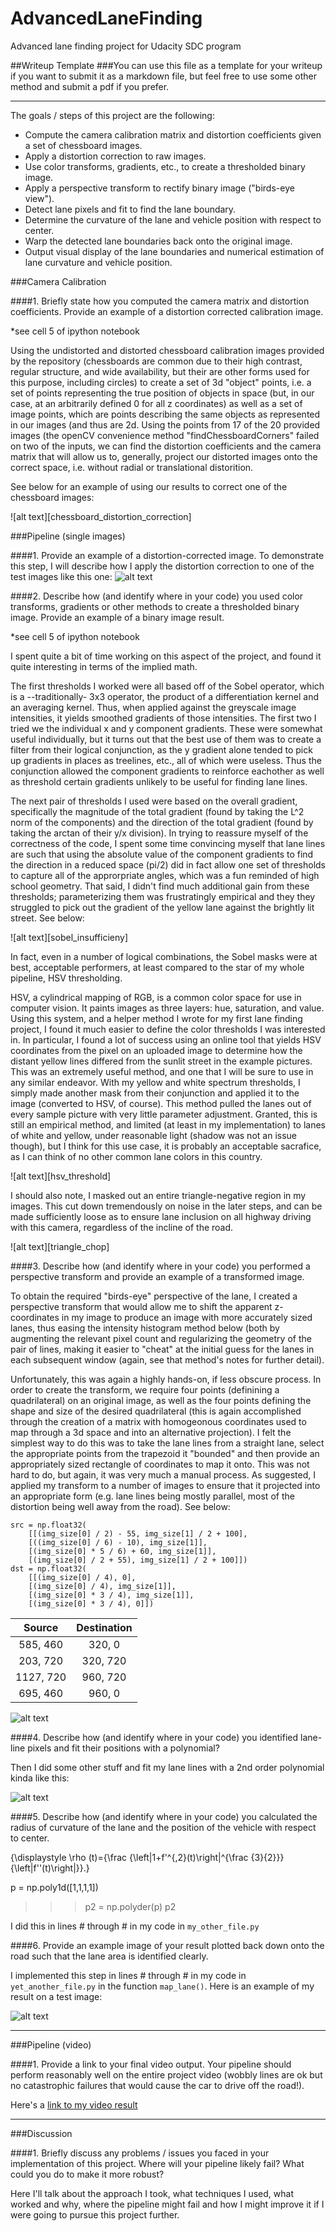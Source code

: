 # AdvancedLaneFinding
Advanced lane finding project for Udacity SDC program


##Writeup Template
###You can use this file as a template for your writeup if you want to submit it as a markdown file, but feel free to use some other method and submit a pdf if you prefer.

---
The goals / steps of this project are the following:

* Compute the camera calibration matrix and distortion coefficients given a set of chessboard images.
* Apply a distortion correction to raw images.
* Use color transforms, gradients, etc., to create a thresholded binary image.
* Apply a perspective transform to rectify binary image ("birds-eye view").
* Detect lane pixels and fit to find the lane boundary.
* Determine the curvature of the lane and vehicle position with respect to center.
* Warp the detected lane boundaries back onto the original image.
* Output visual display of the lane boundaries and numerical estimation of lane curvature and vehicle position.

[//]: # (Image References)

[image1]: ./examples/undistort_output.png "Undistorted"
[image2]: ./test_images/test1.jpg "Road Transformed"
[image3]: ./examples/binary_combo_example.jpg "Binary Example"
[image4]: ./examples/warped_straight_lines.jpg "Warp Example"
[image5]: ./examples/color_fit_lines.jpg "Fit Visual"
[image6]: ./examples/example_output.jpg "Output"
[video1]: ./project_video.mp4 "Video"

###Camera Calibration

####1. Briefly state how you computed the camera matrix and distortion coefficients. Provide an example of a distortion corrected calibration image.

*see cell 5 of ipython notebook

Using the undistorted and distorted chessboard calibration images provided by the repository (chessboards are common due to their high contrast, regular structure, and wide availability, but their are other forms used for this purpose, including circles) to create a set of 3d "object" points, i.e. a set of points representing the true position of objects in space (but, in our case, at an arbitrarily defined 0 for all z coordinates) as well as a set of image points, which are points describing the same objects as represented in our images (and thus are 2d. Using the points from 17 of the 20 provided images (the openCV convenience method "findChessboardCorners" failed on two of the inputs, we can find the distortion coefficients and the camera matrix that will allow us to, generally, project our distorted images onto the correct space, i.e. without radial or translational distorition.

See below for an example of using our results to correct one of the chessboard images:

![alt text][chessboard_distortion_correction]

###Pipeline (single images)

####1. Provide an example of a distortion-corrected image.
To demonstrate this step, I will describe how I apply the distortion correction to one of the test images like this one:
![alt text][image2]


####2. Describe how (and identify where in your code) you used color transforms, gradients or other methods to create a thresholded binary image.  Provide an example of a binary image result.

*see cell 5 of ipython notebook

I spent quite a bit of time working on this aspect of the project, and found it quite interesting in terms of the implied math. 

The first thresholds I worked were all based off of the Sobel operator, which is a --traditionally- 3x3 operator, the product of a differentiation kernel and an averaging kernel. Thus, when applied against the greyscale image intensities, it yields smoothed gradients of those intensities. The first two I tried we the individual x and y component gradients. These were somewhat useful individually, but it turns out that the best use of them was to create a filter from their logical conjunction, as the y gradient alone tended to pick up gradients in places as treelines, etc., all of which were useless. Thus the conjunction allowed the component gradients to reinforce eachother as well as threshold certain gradients unlikely to be useful for finding lane lines. 

The next pair of thresholds I used were based on the overall gradient, specifically the magnitude of the total gradient (found by taking the L^2 norm of the components) and the direction of the total gradient (found by taking the arctan of their y/x division). In trying to reassure myself of the correctness of the code, I spent some time convincing myself that lane lines are such that using the absolute value of the component gradients to find the direction in a reduced space (pi/2) did in fact allow one set of thresholds to capture all of the approrpriate angles, which was a fun reminded of high school geometry. That said, I didn't find much additional gain from these thresholds; parameterizing them was frustratingly empirical and they they struggled to pick out the gradient of the yellow lane against the brightly lit street. See below: 

![alt text][sobel_insufficieny]

In fact, even in a number of logical combinations, the Sobel masks were at best, acceptable performers, at least compared to the star of my whole pipeline, HSV thresholding.

HSV, a cylindrical mapping of RGB, is a common color space for use in computer vision. It paints images as three layers: hue, saturation, and value. Using this system, and a helper method I wrote for my first lane finding project, I found it much easier to define the color thresholds I was interested in. In particular, I found a lot of success using an online tool that yields HSV coordinates from the pixel on an uploaded image to determine how the distant yellow lines differed from the sunlit street in the example pictures. This was an extremely useful method, and one that I will be sure to use in any similar endeavor. With my yellow and white spectrum thresholds, I simply made another mask from their conjunction and applied it to the image (converted to HSV, of course). This method pulled the lanes out of every sample picture with very little parameter adjustment. Granted, this is still an empirical method, and limited (at least in my implementation) to lanes of white and yellow, under reasonable light (shadow was not an issue though), but I think for this use case, it is probably an acceptable sacrafice, as I can think of no other common lane colors in this country. 

![alt text][hsv_threshold]

I should also note, I masked out an entire triangle-negative region in my images. This cut down tremendously on noise in the later steps, and can be made sufficiently loose as to ensure lane inclusion on all highway driving with this camera, regardless of the incline of the road. 

![alt text][triangle_chop]

####3. Describe how (and identify where in your code) you performed a perspective transform and provide an example of a transformed image.

To obtain the required "birds-eye" perspective of the lane, I created a perspective transform that would allow me to shift the apparent z-coordinates in my image to produce an image with more accurately sized lanes, thus easing the intensity histogram method below (both by augmenting the relevant pixel count and regularizing the geometry of the pair of lines, making it easier to "cheat" at the initial guess for the lanes in each subsequent window (again, see that method's notes for further detail). 

Unfortunately, this was again a highly hands-on, if less obscure process. In order to create the transform, we require four points (definining a quadrilateral) on an original image, as well as the four points defining the shape and size of the desired quadrilateral (this is again accomplished through the creation of a matrix with homogeonous coordinates used to map through a 3d space and into an alternative projection). I felt the simplest way to do this was to take the lane lines from a straight lane, select the appropriate points from the trapezoid it "bounded" and then provide an appropriately sized rectangle of coordinates to map it onto. This was not hard to do, but again, it was very much a manual process. As suggested, I applied my transform to a number of images to ensure that it projected into an appropriate form (e.g. lane lines being mostly parallel, most of the distortion being well away from the road). See below:
```
src = np.float32(
    [[(img_size[0] / 2) - 55, img_size[1] / 2 + 100],
    [((img_size[0] / 6) - 10), img_size[1]],
    [(img_size[0] * 5 / 6) + 60, img_size[1]],
    [(img_size[0] / 2 + 55), img_size[1] / 2 + 100]])
dst = np.float32(
    [[(img_size[0] / 4), 0],
    [(img_size[0] / 4), img_size[1]],
    [(img_size[0] * 3 / 4), img_size[1]],
    [(img_size[0] * 3 / 4), 0]])

```

| Source        | Destination   | 
|:-------------:|:-------------:| 
| 585, 460      | 320, 0        | 
| 203, 720      | 320, 720      |
| 1127, 720     | 960, 720      |
| 695, 460      | 960, 0        |

![alt text][image4]

####4. Describe how (and identify where in your code) you identified lane-line pixels and fit their positions with a polynomial?

Then I did some other stuff and fit my lane lines with a 2nd order polynomial kinda like this:

![alt text][image5]

####5. Describe how (and identify where in your code) you calculated the radius of curvature of the lane and the position of the vehicle with respect to center.

{\displaystyle \rho (t)={\frac {\left|1+f'^{\,2}(t)\right|^{\frac {3}{2}}}{\left|f''(t)\right|}}.}

p = np.poly1d([1,1,1,1])
>>> p2 = np.polyder(p)
>>> p2

I did this in lines # through # in my code in `my_other_file.py`

####6. Provide an example image of your result plotted back down onto the road such that the lane area is identified clearly.

I implemented this step in lines # through # in my code in `yet_another_file.py` in the function `map_lane()`.  Here is an example of my result on a test image:

![alt text][image6]

---

###Pipeline (video)

####1. Provide a link to your final video output.  Your pipeline should perform reasonably well on the entire project video (wobbly lines are ok but no catastrophic failures that would cause the car to drive off the road!).

Here's a [link to my video result](./project_video.mp4)

---

###Discussion

####1. Briefly discuss any problems / issues you faced in your implementation of this project.  Where will your pipeline likely fail?  What could you do to make it more robust?

Here I'll talk about the approach I took, what techniques I used, what worked and why, where the pipeline might fail and how I might improve it if I were going to pursue this project further.  
